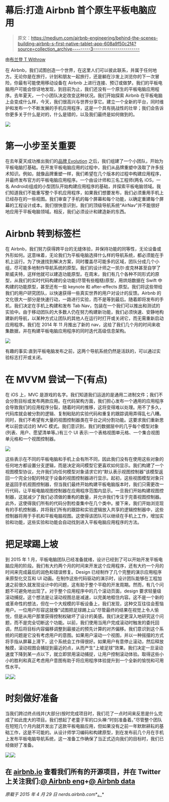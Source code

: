 # 幕后:打造 Airbnb 首个原生平板电脑应用

> 原文：<https://medium.com/airbnb-engineering/behind-the-scenes-building-airbnb-s-first-native-tablet-app-608a9f50c2f4?source=collection_archive---------3----------------------->

由[布兰登 T Withrow](https://medium.com/u/cdb3aef15cc1?source=post_page-----608a9f50c2f4--------------------------------)

在 Airbnb，我们试图创造一个世界，在这里人们可以彼此联系，并属于任何地方。无论你是在旅行，计划和朋友一起旅行，还是躺在沙发上浏览你的下一次冒险，你最有可能使用移动设备在 Airbnb 上进行连接、预订或做梦。我们的平板电脑用户可能会惊讶地发现，到目前为止，我们还没有一个原生的平板电脑应用程序。去年夏天，一个小团队决定改变这种状况。我们开始探索 Airbnb 在平板电脑上会变成什么样，今天，我们很高兴与世界分享它。建立一个全新的平台，同时维护和发布一个不断发展的手机应用程序，这是一个具有挑战性的壮举；我们会告诉你更多关于什么是对的，什么是错的，以及我们最终是如何做到的。

![](img/49f5cf9c64b865150938e3d4e1cb4dc5.png)

# 第一小步至关重要

在去年夏天成功推出我们的[品牌 Evolution](http://nerds.airbnb.com/inside-airbnb-ios-brand-evolution/) 之后，我们组建了一个小团队，开始为平板电脑打基础。在开发平板电脑应用的过程中，我们从品牌重塑中汲取了许多技术知识。例如，就像品牌重塑一样，我们希望在几个版本的过程中构建应用程序，并最终发布官方的平板电脑应用程序。一个由设计师和三名工程师(两名 iOS，一名 Android)组成的小型团队开始构建应用程序的基础，并探索平板电脑领域。我们知道我们不能重写整个手机应用程序，如果我们想要发布，我们必须重用手机上已经存在的一些视图。我们审查了手机的每个屏幕和每个功能，以确定重建每个屏幕的工程设计成本。我们很快意识到，我们的顶级导航系统“AirNav”并不能很好地应用于平板电脑领域。相反，我们必须设计和建造新的东西。

# Airbnb 转到标签栏

在 Airbnb，我们努力获得跨平台的无缝体验，并保持功能的同等性，无论设备或外形如何。这意味着，无论我们为平板电脑选择什么样的导航系统，都必须能在手机上运行。为了快速找到解决方案，同时覆盖尽可能多的区域，团队分成几个小组，尽可能多地制作导航系统的原型。我们的设计师之一凯尔·皮克林甚至自学了斯威夫特，这样他就可以建造功能原型。在周末，我们有几个各种不同形式的原型，从我们的实时代码构建的全功能(尽管有些粗糙)原型，用烘焙数据在 Swift 中构建的功能原型，甚至还有一些 keynote 和 after-effects 原型。我们将这些带给我们的用户研究团队，以快速获得一些真实世界的用户对设计的反馈。Airbnb 的文化很大一部分是快速行动，一路进行实验，而不是等到最后。随着即将发布的手机，我们决定在手机上构建和发布 Tab Nav，包装在一个我们可以推出和测试的实验中。由于移动团队的大多数人仍在努力构建新功能，我们必须快速、安静地构建新的导航，以某种方式让团队的其他人在运行时打开或关闭它，而无需重新启动应用程序。我们在 2014 年 11 月推出了新的 nav，这给了我们几个月的时间来收集数据，并在构建平板电脑应用程序的同时迭代高级信息架构。

![](img/bc6b173825b87a97d51e4f49c0097942.png)

有趣的事实:直到平板电脑发布之前，这两个导航系统仍然是活跃的，可以通过实验标志打开或关闭。

# 在 MVVM 尝试一下(有点)

在 iOS 上，MVC 是游戏的名字。我们知道我们运送的是通用二进制文件；我们不会分割目标或发布两款应用。在代码架构方面，我们担心发布一个通用的应用程序会导致我们的应用程序分裂，随着时间的推移，这将变得难以处理。用不了多久，代码库就会被分割的逻辑、复制粘贴的实验代码和重复的跟踪调用弄得乱七八糟。同时，我们不希望有大量的视图控制器类在平台之间分割功能。这要求我们重新思考以前尝试过的 MVC 模式。我们意识到，我们的数据层中的几乎每个模型对象(列表、用户、愿望清单等。)有三个 UI 表示:一个表格视图单元格、一个集合视图单元格和一个视图控制器。

![](img/df0e4dceccc58e1a284d4a2e40a0b6ca.png)

这些表示在不同的平板电脑和手机上会有所不同，因此我们没有在使用这些对象的任何地方都设置分支逻辑，而是决定询问模型它更喜欢如何显示。我们构建了一个视图模型协议，允许我们向任何模型对象请求它的“默认表示视图控制器”该模型返回一个完全分配的特定于设备的视图控制器进行显示。起初，这些视图模型对象只是返回手机视图控制器，但当我们最终开始构建平板电脑版本时，我们只需更改一行代码，让平板电脑视图控制器在应用程序范围内显示。一旦我们开始构建视图控制器，这就减少了我们必须做的重构的数量，并允许我们专注于完善视图控制器。此外，这使得我们所有的代码分割检查集中在几个类中。接下来，我们开始浏览现有的手机控制器，并将我们所有的跟踪和实验逻辑放入共享的逻辑控制器中，这些控制器将用于手机和平板电脑视图。这使得该团队可以继续在手机上工作，增加实验和功能，这些实验和功能会自动找到进入平板电脑应用程序的方法。

# 把足球踢上坡

到 2015 年 1 月，平板电脑团队已经准备就绪，设计已经到了可以开始开发平板电脑应用的阶段。我们有大约两个月的时间来开发这个应用程序，还有大约一个月的时间来完成最后的润色和错误修复。Design 已经制作了几个完整的演示应用程序来原型化交互和 UI 动画。在制作这些代码驱动的演示时，设计团队能够在工程加速之前很久就发现设计中的问题，这有助于整个平稳的开发周期。然而，有几个问题不可避免地出现了。对于整个应用程序中的几个滚动页面，design 要求轻量级滚动捕捉。这个想法是让滚动视图总是减速，以完美地框住内容。这不是一个新的或革命性的想法，但在一个大规模的平板设备上，我们发现，这种交互往往会惹恼用户。一位用户形容这就像“试图把足球踢上山”尽管最终的结果在视觉上令人愉悦，但是从用户那里获得控制权破坏了设计的美感。我们决定更深入地研究这个问题，而不是完全切断这个功能。以前，我们使用当用户完成滚动时触发的委托回调，然后将目标内容偏移调整到最接近的预先计算的对齐偏移。我们意识到这个系统的问题是它没有考虑用户的意图。如果用户滚动一个视图，并以一种摇摆的方式将手指从屏幕上滑下，这个系统会工作得很好。如果用户有意停止滚动，然后释放触摸，滚动视图会捕捉到最近的点，从而产生“上坡足球”效果。我们决定一旦滚动速度下降到某一点以下，就立即禁用滚动捕捉，让用户控制滚动体验。取得这些小小的胜利和真正考虑用户意图有助于将应用程序体验提升到一个全新的愉悦和可用性水平。

![](img/76a8c753146d0064295162e282a74b7f.png)![](img/d15db9f549f6f30c1ce5054fcfb1d5ff.png)

# 时刻做好准备

当我们跨过终点线并(大部分)按时完成项目时，我们花了一点时间来反思是什么完成了如此庞大的项目。我们想起了老童子军的口头禅:“时刻准备着。”尽管整个团队在短短几个月内就开发出了这款平板电脑应用，但如果没有之前一年默默耕耘的基础工作，这是不可能的。从设计师学习编码和构建原型，到在发布前几个月在手机上发布平板电脑导航系统，这一准备工作确保了当正式迈向我们的目标时，我们已经做好了准备。

![](img/c1681128c31f2ecb127a10ab8d7a613b.png)![](img/3913f6470a7657e02386189e67b4eb30.png)

## 在 [airbnb.io](http://airbnb.io) 查看我们所有的开源项目，并在 Twitter 上关注我们:[@ Airbnb eng](https://twitter.com/AirbnbEng)+[@ Airbnb data](https://twitter.com/AirbnbData)

*原载于 2015 年 4 月 29 日 nerds.airbnb.com**[*。*](http://nerds.airbnb.com/airbnb-tablet/)*